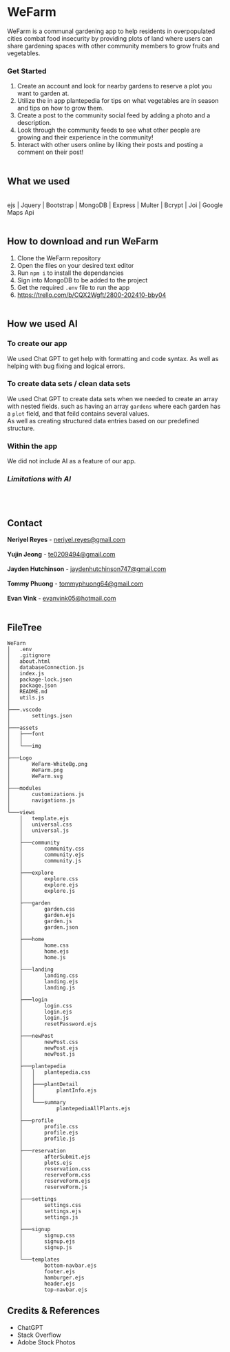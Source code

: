 # WeFarm
WeFarm is a communal gardening app to help residents in overpopulated cities combat food insecurity by providing plots of land where users can share gardening spaces with other community members to grow fruits and vegetables.
### Get Started
1. Create an account and look for nearby gardens to reserve a plot you want to garden at.
2. Utilize the in app plantepedia for tips on what vegetables are in season and tips on how to grow them.
3. Create a post to the community social feed by adding a photo and a description.
4. Look through the community feeds to see what other people are growing and their experience in the community!
5. Interact with other users online by liking their posts and posting a comment on their post!
<br><br>
## What we used
<br>
ejs | Jquery | Bootstrap | MongoDB | Express | Multer | Bcrypt | Joi | Google Maps Api 
<br><br>

## How to download and run WeFarm
1. Clone the WeFarm repository
2. Open the files on your desired text editor
3. Run `npm i` to install the dependancies
4. Sign into MongoDB to be added to the project
5. Get the required `.env` file to run the app
6. https://trello.com/b/CQX2Wgft/2800-202410-bby04
<br><br>

## How we used AI
### To create our app
We used Chat GPT to get help with formatting and code syntax. As well as helping with bug fixing and logical errors.
### To create data sets / clean data sets
We used Chat GPT to create data sets when we needed to create an array with nested fields. such as having an array `gardens` where each garden has a `plot` field, and that feild contains several values.<br>
As well as creating structured data entries based on our predefined structure.
### Within the app
We did not include AI as a feature of our app.
### *Limitations with AI*
<br><br>

## Contact
**Neriyel Reyes** - neriyel.reyes@gmail.com <br><br>
**Yujin Jeong** - te0209494@gmail.com <br><br>
**Jayden Hutchinson** - jaydenhutchinson747@gmail.com <br><br>
**Tommy Phuong** - tommyphuong64@gmail.com <br><br>
**Evan Vink** - evanvink05@hotmail.com <br><br>

## FileTree
```
WeFarn
│   .env
│   .gitignore
│   about.html
│   databaseConnection.js
│   index.js
│   package-lock.json
│   package.json
│   README.md
│   utils.js
│
├───.vscode
│       settings.json
│
├───assets
│   ├───font
│   │
│   └───img
│
├───Logo
│       WeFarm-WhiteBg.png
│       WeFarm.png
│       WeFarm.svg
│
├───modules
│       customizations.js
│       navigations.js
│
└───views
    │   template.ejs
    │   universal.css
    │   universal.js
    │
    ├───community
    │       community.css
    │       community.ejs
    │       community.js
    │
    ├───explore
    │       explore.css
    │       explore.ejs
    │       explore.js
    │
    ├───garden
    │       garden.css
    │       garden.ejs
    │       garden.js
    │       garden.json
    │
    ├───home
    │       home.css
    │       home.ejs
    │       home.js
    │
    ├───landing
    │       landing.css
    │       landing.ejs
    │       landing.js
    │
    ├───login
    │       login.css
    │       login.ejs
    │       login.js
    │       resetPassword.ejs
    │
    ├───newPost
    │       newPost.css
    │       newPost.ejs
    │       newPost.js
    │
    ├───plantepedia
    │   │   plantepedia.css
    │   │
    │   ├───plantDetail
    │   │       plantInfo.ejs
    │   │
    │   └───summary
    │           plantepediaAllPlants.ejs
    │
    ├───profile
    │       profile.css
    │       profile.ejs
    │       profile.js
    │
    ├───reservation
    │       afterSubmit.ejs
    │       plots.ejs
    │       reservation.css
    │       reserveForm.css
    │       reserveForm.ejs
    │       reserveForm.js
    │
    ├───settings
    │       settings.css
    │       settings.ejs
    │       settings.js
    │
    ├───signup
    │       signup.css
    │       signup.ejs
    │       signup.js
    │
    └───templates
            bottom-navbar.ejs
            footer.ejs
            hamburger.ejs
            header.ejs
            top-navbar.ejs
```

## Credits & References
- ChatGPT
- Stack Overflow
- Adobe Stock Photos

